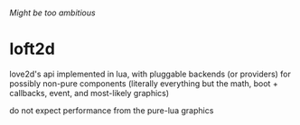 ###### Might be too ambitious
# loft2d
love2d's api implemented in lua, with pluggable backends (or providers) for possibly non-pure components (literally everything but the math, boot + callbacks, event, and most-likely graphics)  

do not expect performance from the pure-lua graphics
